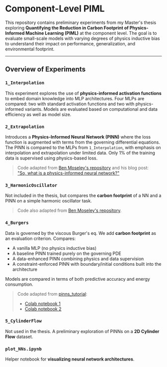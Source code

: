 # Component-Level PIML

This repository contains preliminary experiments from my Master's thesis exploring **Quantifying the Reduction in Carbon Footprint of Physics-Informed Machine Learning (PIML)** at the component level. The goal is to evaluate small-scale models with varying degrees of physics inductive bias to understand their impact on performance, generalization, and environmental footprint.

---

## Overview of Experiments

### `1_Interpolation`
This experiment explores the use of **physics-informed activation functions** to embed domain knowledge into MLP architectures. Four MLPs are compared: two with standard activation functions and two with physics-informed variants. Models are evaluated based on computational and data efficiency as well as model size.

### `2_Extrapolation`
Introduces a **Physics-Informed Neural Network (PINN)** where the loss function is augmented with terms from the governing differential equations. The PINN is compared to the MLPs from `1_Interpolation`, with emphasis on interpolation and extrapolation under limited data. Only 1% of the training data is supervised using physics-based loss.

> Code adapted from [Ben Moseley's repository](https://github.com/benmoseley/harmonic-oscillator-pinn) and his blog post:  
> ["So, what is a physics-informed neural network?"](https://benmoseley.blog/my-research/so-what-is-a-physics-informed-neural-network/)

### `3_HarmonicOscillator`
Not included in the thesis, but compares the **carbon footprint** of a NN and a PINN on a simple harmonic oscillator task.

> Code also adapted from [Ben Moseley's repository](https://github.com/benmoseley/harmonic-oscillator-pinn).

### `4_Burgers`
Data is governed by the viscous Burger's eq. We add **carbon footprint** as an evaluation criterion. Compares:
- A vanilla MLP (no physics inductive bias)
- A baseline PINN trained purely on the governing PDE
- A data-enhanced PINN combining physics and data supervision
- A constraint-enforced PINN with boundary/initial conditions built into the architecture

Models are compared in terms of both predictive accuracy and energy consumption.

> Code adapted from [pinns_tutorial](https://github.com/nguyenkhoa0209/pinns_tutorial):  
> - [Colab notebook 1](https://colab.research.google.com/drive/1na1yVhBF9MYPntbr6bfGd6qwWKl-uJGS?usp=sharing)  
> - [Colab notebook 2](https://colab.research.google.com/drive/1EEDH099GalrgqNbEaDgPm-OCHULBQ3HT?usp=sharing)

### `5_CylinderFlow`
Not used in the thesis. A preliminary exploration of PINNs on a **2D Cylinder Flow** dataset.

### `plot_NNs.ipynb`
Helper notebook for **visualizing neural network architectures**.
